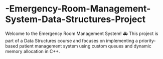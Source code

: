 # -Emergency-Room-Management-System-Data-Structures-Project
Welcome to the Emergency Room Management System! 🚑 This project is part of a Data Structures course and focuses on implementing a priority-based patient management system using custom queues and dynamic memory allocation in C++.
